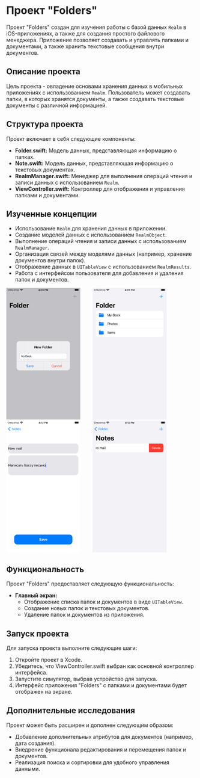 # Проект "Folders"

Проект "Folders" создан для изучения работы с базой данных `Realm` в iOS-приложениях, а также для создания простого файлового менеджера. Приложение позволяет создавать и управлять папками и документами, а также хранить текстовые сообщения внутри документов.

## Описание проекта

Цель проекта - овладение основами хранения данных в мобильных приложениях с использованием `Realm`. Пользователь может создавать папки, в которых хранятся документы, а также создавать текстовые документы с различной информацией.

## Структура проекта

Проект включает в себя следующие компоненты:

- **Folder.swift:** Модель данных, представляющая информацию о папках.
- **Note.swift:** Модель данных, представляющая информацию о текстовых документах.
- **RealmManager.swift:** Менеджер для выполнения операций чтения и записи данных с использованием `Realm`.
- **ViewController.swift:** Контроллер для отображения и управления папками и документами.

## Изученные концепции

- Использование `Realm` для хранения данных в приложении.
- Создание моделей данных с использованием `RealmObject`.
- Выполнение операций чтения и записи данных с использованием `RealmManager`.
- Организация связей между моделями данных (например, хранение документов внутри папок).
- Отображение данных в `UITableView` с использованием `RealmResults`.
- Работа с интерфейсом пользователя для добавления и удаления папок и документов.

<div>
  <img src="Assets/01.png" alt="02" height="350" style="margin-right: 30px;">
  <img src="Assets/02.png" alt="03" height="350" style="margin-right: 30px;">
  <img src="Assets/03.png" alt="03" height="350" style="margin-right: 30px;">
  <img src="Assets/04.png" alt="01" height="350">
</div>

## Функциональность

Проект "Folders" предоставляет следующую функциональность:

- **Главный экран:**
  - Отображение списка папок и документов в виде `UITableView`.
  - Создание новых папок и текстовых документов.
  - Удаление папок и документов из приложения.

## Запуск проекта

Для запуска проекта выполните следующие шаги:

1. Откройте проект в Xcode.
2. Убедитесь, что ViewController.swift выбран как основной контроллер интерфейса.
3. Запустите симулятор, выбрав устройство для запуска.
4. Интерфейс приложения "Folders" с папками и документами будет отображен на экране.

## Дополнительные исследования

Проект может быть расширен и дополнен следующим образом:

- Добавление дополнительных атрибутов для документов (например, дата создания).
- Внедрение функционала редактирования и перемещения папок и документов.
- Реализация поиска и сортировки для удобного управления данными.
